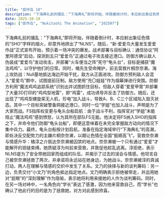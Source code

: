 ```yaml
---
title: "拔作岛 10"
description: "下海典礼前的骚乱：“下海典礼”即将开始，伴随着倒计时，本应射出象征色情的“SHO”字样的烟火，却意外地拼出了“NLNS”。随后，“新·爱爱鸟大量发生爱爱作战”正式宣布开始，预示着一场冲突的爆发。战术部署与目标确认：通信协议“阿里阿德涅”启动，探测到五只“爱爱鸟”正通过电子攻击接近港口。防御方确认敌人伪装成“爱爱鸟”发动攻击，并部署“火车便当之阵”死守“龟头台”，目标是捕获“魔法鸡鸡”，以守护他们的日常。同时，橘先生受命掩护，前去营救片桐奈奈濑。海上攻防战：Null基地抵达海边开始干扰，敌方从正面进攻。防御方预判敌人会混入“爱爱鸟”群中，试图提前压制。敌方使用“充〇娃娃”作为烟幕弹进行突围。防御方利用“魔法鸡鸡追踪系统”识别出并试图抓住目标，但敌人穿着“爱爱甲胄”并部署了大量3D打印的“鸡鸡型地雷”，即“鸡雷”，成功诱导并反击了防御方。随后，还出现了“鸡鸡型螺旋桨无人机，珍电”加入战斗，导致A、B、C三个区域陷入毁灭状态。其中一个目标突破警备网接近港口，同时一位“学姐”也加入战斗，声明是为了大家而战。FS指挥权变更与龟头台船启航：由于战斗不利，指挥官对“学姐”未能阻止“魔法鸡鸡”感到愤怒，认为其所在部队FS无能。他决定将FS纳入SHO的指挥之下，并命令他们防御“龟头台船”，即便这意味着在未完全掌握敌方动向的情况下集中兵力。最终，龟头台船按计划启航，准备在指定海域举行“下海典礼”的高潮，即处决反交配势力的主嫌片桐奈奈濑，以期让色情在全国“振翅高飞”。营救奈奈濑与情感升华：橘淳之介抵达奈奈濑被囚禁的地点。奈奈濑被一个只有通过“爱爱”才能解开的锁链束缚。她质疑淳为何前来营救，并敦促他趁乱逃离。淳拒绝，表示NLNS是为了安全带她回家而组成的队伍，并揭示了过去的误会与情感。他坦言自己被奈奈濑拯救了两次，并承诺将永远站在她身边，为她战斗。奈奈濑被淳的真诚打动，两人在理解与情感的交织中发生了关系。文乃的抉择与新的谈判筹码：另一边，负责交付“小文乃”的角色抵达指定地点。文乃明确表示拒绝被带走，并运用她对“屁眼”的“深刻理解”作为隐喻，表示她将利用来接她的人作为谈判筹码。同时，在另一场对峙中，一名角色向“学长”表达了感激，因为他来营救自己，而“学长”也确认了他此行的目的是为了拯救她，对方对此感到欣喜。"
date: 2025-10-10
tags: ["拔作岛", "Nukitashi The Animation", "202507"]
---
```


下海典礼前的骚乱：“下海典礼”即将开始，伴随着倒计时，本应射出象征色情的“SHO”字样的烟火，却意外地拼出了“NLNS”。随后，“新·爱爱鸟大量发生爱爱作战”正式宣布开始，预示着一场冲突的爆发。战术部署与目标确认：通信协议“阿里阿德涅”启动，探测到五只“爱爱鸟”正通过电子攻击接近港口。防御方确认敌人伪装成“爱爱鸟”发动攻击，并部署“火车便当之阵”死守“龟头台”，目标是捕获“魔法鸡鸡”，以守护他们的日常。同时，橘先生受命掩护，前去营救片桐奈奈濑。海上攻防战：Null基地抵达海边开始干扰，敌方从正面进攻。防御方预判敌人会混入“爱爱鸟”群中，试图提前压制。敌方使用“充〇娃娃”作为烟幕弹进行突围。防御方利用“魔法鸡鸡追踪系统”识别出并试图抓住目标，但敌人穿着“爱爱甲胄”并部署了大量3D打印的“鸡鸡型地雷”，即“鸡雷”，成功诱导并反击了防御方。随后，还出现了“鸡鸡型螺旋桨无人机，珍电”加入战斗，导致A、B、C三个区域陷入毁灭状态。其中一个目标突破警备网接近港口，同时一位“学姐”也加入战斗，声明是为了大家而战。FS指挥权变更与龟头台船启航：由于战斗不利，指挥官对“学姐”未能阻止“魔法鸡鸡”感到愤怒，认为其所在部队FS无能。他决定将FS纳入SHO的指挥之下，并命令他们防御“龟头台船”，即便这意味着在未完全掌握敌方动向的情况下集中兵力。最终，龟头台船按计划启航，准备在指定海域举行“下海典礼”的高潮，即处决反交配势力的主嫌片桐奈奈濑，以期让色情在全国“振翅高飞”。营救奈奈濑与情感升华：橘淳之介抵达奈奈濑被囚禁的地点。奈奈濑被一个只有通过“爱爱”才能解开的锁链束缚。她质疑淳为何前来营救，并敦促他趁乱逃离。淳拒绝，表示NLNS是为了安全带她回家而组成的队伍，并揭示了过去的误会与情感。他坦言自己被奈奈濑拯救了两次，并承诺将永远站在她身边，为她战斗。奈奈濑被淳的真诚打动，两人在理解与情感的交织中发生了关系。文乃的抉择与新的谈判筹码：另一边，负责交付“小文乃”的角色抵达指定地点。文乃明确表示拒绝被带走，并运用她对“屁眼”的“深刻理解”作为隐喻，表示她将利用来接她的人作为谈判筹码。同时，在另一场对峙中，一名角色向“学长”表达了感激，因为他来营救自己，而“学长”也确认了他此行的目的是为了拯救她，对方对此感到欣喜。